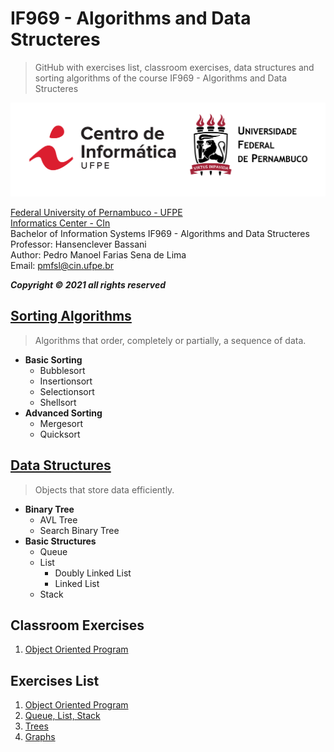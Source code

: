 # IF969 - Algorithms and Data Structeres
>GitHub with exercises list, classroom exercises, data structures and sorting algorithms of the course IF969 - Algorithms and Data Structeres

![](https://github.com/pedrosena138/IF969-Algoritmos-e-Estrutura-de-Dados/blob/master/img/logo.png)

[Federal University of Pernambuco - UFPE](ufpe.br)  
[Informatics Center - CIn](portal.cin.ufpe.br/)  
Bachelor of Information Systems IF969 - Algorithms and Data Structeres  
Professor: Hansenclever Bassani  
Author: Pedro Manoel Farias Sena de Lima  
Email: pmfsl@cin.ufpe.br

*__Copyright © 2021 all rights reserved__*


## [Sorting Algorithms](https://github.com/pedrosena138/IF969-Algoritmos-e-Estrutura-de-Dados/tree/master/sorting-algorithms) 
>Algorithms that order, completely or partially, a sequence of data.
- **Basic Sorting**
  - Bubblesort
  - Insertionsort
  - Selectionsort
  - Shellsort
- **Advanced Sorting**
  - Mergesort
  - Quicksort

## [Data Structures](https://github.com/pedrosena138/IF969-Algoritmos-e-Estrutura-de-Dados/tree/master/data-structure)
>Objects that store data efficiently.
- **Binary Tree**
  - AVL Tree
  - Search Binary Tree
- **Basic Structures**
  - Queue
  - List
    - Doubly Linked List
    - Linked List
  - Stack
 
## Classroom Exercises
1. [Object Oriented Program](https://github.com/pedrosena138/IF969-Algoritmos-e-Estrutura-de-Dados/blob/master/exercises/01)

## Exercises List
1. [Object Oriented Program](https://github.com/pedrosena138/IF969-Algoritmos-e-Estrutura-de-Dados/tree/master/exercises-list/01)
2. [Queue, List, Stack](https://github.com/pedrosena138/IF969-Algoritmos-e-Estrutura-de-Dados/tree/master/exercises-list/02)
3. [Trees](https://github.com/pedrosena138/IF969-Algoritmos-e-Estrutura-de-Dados/tree/master/exercises-list/03)
4. [Graphs](https://github.com/pedrosena138/IF969-Algoritmos-e-Estrutura-de-Dados/tree/master/exercises-list/04)
    



